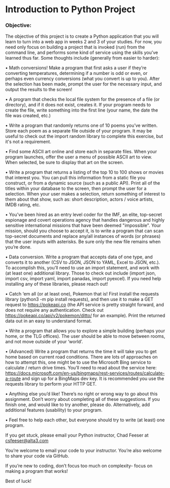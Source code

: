 # Introduction to Python Project

### Objective:

The objective of this project is to create a Python application that you will learn to turn into a web app in weeks 2 and 3 of your studies. For now, you need only focus on building a project that is invoked (run) from the command line, and performs some kind of service using the skills you’ve learned thus far. Some thoughts include (generally from easier to harder):

•	Math conversions! Make a program that first asks a user if they’re converting temperatures, determining if a number is odd or even, or perhaps even currency conversions (what you convert is up to you). After the selection has been made, prompt the user for the necessary input, and output the results to the screen!

•	A program that checks the local file system for the presence of a file (or directory), and if it does not exist, creates it. If your program needs to create the file, write something into the first line (your name, the date the file was created, etc.)

•	Write a program that randomly returns one of 10 poems you’ve written. Store each poem as a separate file outside of your program. It may be useful to check out the import random library to complete this exercise, but it's not a requirement.

•	Find some ASCII art online and store each in separate files. When your program launches, offer the user a menu of possible ASCII art to view. When selected, be sure to display that art on the screen.

•	Write a program that returns a listing of the top 10 to 100 shows or movies that interest you. You can pull this information from a static file you construct, or from a dynamic source (such as a public API). Print all of the titles within your database to the screen, then prompt the user for a selection. When your user makes a selection, return something of interest to them about that show, such as: short description, actors / voice artists, IMDB rating, etc.

•	You’ve been hired as an entry level coder for the IMF, an elite, top-secret espionage and covert operations agency that handles dangerous and highly sensitive international missions that have been deemed "impossible". Your mission, should you choose to accept it, is to write a program that can scan top-secret documents and replace any/all instances of words (or phrases) that the user inputs with asterisks. Be sure only the new file remains when you’re done.

•	Data conversion. Write a program that accepts data of one type, and converts it to another (CSV to JSON, JSON to YAML, Excel to JSON, etc.). To accomplish this, you’ll need to use an import statement, and work with (at least one) additional library. Those to check out include (import json, import csv, import yaml, import panadas, import pyexcel). If you need help installing any of these libraries, please reach out!

•	Catch ‘em all (or at least one), Pokemon that is! First install the requests library (python3 -m pip install requests), and then use it to make a GET request to https://pokeapi.co (the API service is pretty straight forward, and does not require any authentication. Check out https://pokeapi.co/api/v2/pokemon/ditto/ for an example). Print the returned data out in an easy to understand format.

•	Write a program that allows you to explore a simple building (perhaps your home, or the TLG offices). The user should be able to move between rooms, and not move outside of your ‘world’.

•	(Advanced) Write a program that returns the time it will take you to get home based on current road conditions. There are lots of approaches on how to attempt this, one might be to use the Microsoft Bing service to calculate / return drive times. You’ll need to read about the service here: https://docs.microsoft.com/en-us/bingmaps/rest-services/routes/calculate-a-route and sign up for a BingMaps dev key. It is recommended you use the requests library to perform your HTTP GET.

•	Anything else you’d like! There’s no right or wrong way to go about this assignment. Don’t worry about completing all of these suggestions. If you finish one, and would like to try another, please do. Alternatively, add additional features (usability) to your program.

•	Feel free to help each other, but everyone should try to write (at least) one program.



If you get stuck, please email your Python instructor, Chad Feeser at csfeeser@alta3.com

You’re welcome to email your code to your instructor. You’re also welcome to share your code via GitHub.

If you’re new to coding, don’t focus too much on complexity- focus on making a program that works!

Best of luck!
